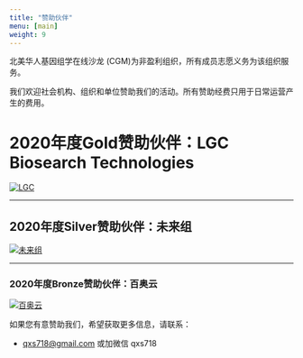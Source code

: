 ```yaml
---
title: "赞助伙伴"
menu: [main]
weight: 9
---
```


北美华人基因组学在线沙龙 (CGM)为非盈利组织，所有成员志愿义务为该组织服务。

我们欢迎社会机构、组织和单位赞助我们的活动。所有赞助经费只用于日常运营产生的费用。

# 2020年度Gold赞助伙伴：LGC Biosearch Technologies

[![LGC](https://i.imgur.com/sVW7CD0.png)](https://www.lgcgroup.com/)

---------------

## 2020年度Silver赞助伙伴：未来组

[![未来组](https://imgur.com/7rlx9A6.png)](https://www.nextomics.cn/)

----------------

### 2020年度Bronze赞助伙伴：百奥云

[![百奥云](http://nwzimg.wezhan.cn/contents/sitefiles2024/10122391/images/4568480.png)](http://www.biobin.com.cn/)

<!-- [![投必得](https://i.imgur.com/KpG4Ujg.png?2)](https://www.topeditsci.com) -->

如果您有意赞助我们，希望获取更多信息，请联系：
* qxs718@gmail.com 或加微信 qxs718
